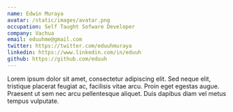 ```yaml
---
name: Edwin Muraya
avatar: /static/images/avatar.png
occupation: Self Taught Sofware Developer
company: Vachua
email: eduuhme@gmail.com
twitter: https://twitter.com/eduuhmuraya
linkedin: https://www.linkedin.com/in/eduuh
github: https://github.com/eduuh
---
```


Lorem ipsum dolor sit amet, consectetur adipiscing elit. Sed neque elit, tristique placerat feugiat ac, facilisis vitae arcu. Proin eget egestas augue. Praesent ut sem nec arcu pellentesque aliquet. Duis dapibus diam vel metus tempus vulputate.
